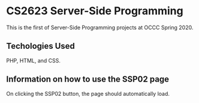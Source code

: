 # CS2623 Server-Side Programming
This is the first of Server-Side Programming projects at OCCC Spring 2020.

## Techologies Used
PHP, HTML, and CSS.

## Information on how to use the SSP02 page

On clicking the SSP02 button, the page should automatically load. 